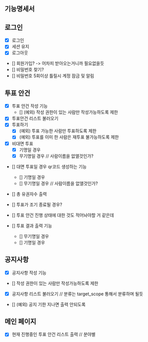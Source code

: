 ## 기능명세서

## 로그인
- [x] 로그인
- [x] 세션 유지
- [x] 로그아웃
- [] 회원가입? -> 어차피 받아오는거니까 필요없을듯
- [] 비밀번호 찾기?
- [] 비밀번호 5회이상 틀릴시 계정 잠금 및 알림

## 투표 안건

- [x] 투표 안건 작성 기능
  - [] (예외) 작성 권한이 있는 사람만 작성가능하도록 제한
- [x] 투표안건 리스트 불러오기
- [x] 투표하기
  - [x] (예외) 투표 가능한 사람만 투표하도록 제한
  - [x] (예외) 투표를 이미 한 사람은 재투표 불가능하도록 제한
- [x] 비대면 투표
  - [x] 기명일 경우
  - [x] 무기명일 경우 // 사람이름을 없앨것인가?
- [] 대면 투표일 경우 qr코드 생성하는 기능
  - [] 기명일 경우
  - [] 무기명일 경우 // 사람이름을 없앨것인가?

- [] 총 유권자수 출력
- [] 투표가 조기 종료될 경우?
- [] 투표 안건 진행 상태에 대한 것도 적어놔야할 거 같은데

- [] 투표 결과 출력 기능
    - [] 무기명일 경우
    - [] 기명일 경우

## 공지사항

- [x] 공지사항 작성 기능
- [] 작성 권한이 있는 사람만 작성가능하도록 제한
- [x] 공지사항 리스트 불러오기 // 분류는 target_scope 통해서 분류하며 될듯
- [] (예외) 공지 기한 지나면 출력 안되도록

## 메인 페이지

- [x] 현재 진행중인 투표 안건 리스트 출력 // 분야별